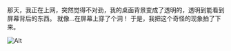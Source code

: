 那天，我正在上网，突然觉得不对劲，我的桌面背景变成了透明的，透明到能看到屏幕背后的东西。
就像...在屏幕上穿了个洞！
于是，我把这个奇怪的现象拍了下来。

![Alt](http://7ybufa.bay.livefilestore.com/y2mPPVS6ly_X9tn58Xv6sG4W7hhq68tIcbRNM5yMfTR6-j7CL0Wx-9dFjGnGhB82grJsn0vQLyxg1P36VE8JnIahC598BlAZiye4vS09qIZKeX6FA7z4ZDFVLirtsjIaLT_/transparent-notebook.jpg)
